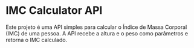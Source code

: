 # IMC Calculator API

Este projeto é uma API simples para calcular o Índice de Massa Corporal (IMC) de uma pessoa. A API recebe a altura e o peso como parâmetros e retorna o IMC calculado.

